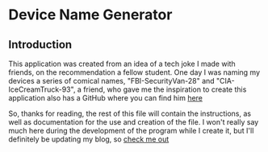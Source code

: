 # Device Name Generator

## Introduction
This application was created from an idea of a tech joke I made with friends, on the recommendation a fellow student. 
One day I was naming my devices a series of comical names, "FBI-SecurityVan-28" and "CIA-IceCreamTruck-93", a friend, who gave me the inspiration to create this application also has a GitHub where you can find him [here](https://amadeusine.github.io/)

So, thanks for reading, the rest of this file will contain the instructions, as well as documentation for the use and creation of the file. 
I won't really say much here during the development of the program while I create it, but I'll definitely be updating my blog, so [check me out](https://christopherswayne.com/)
